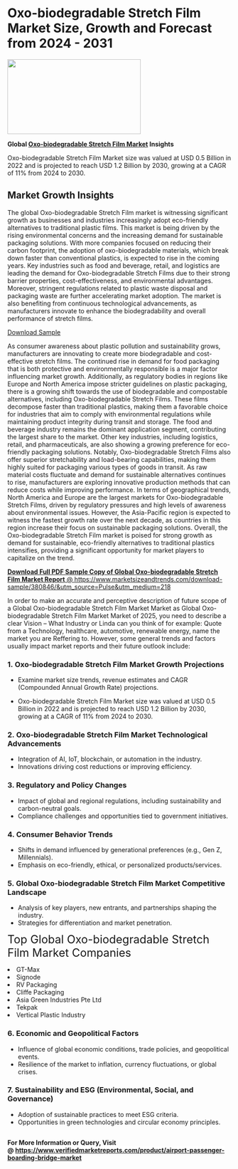 <H1>Oxo-biodegradable Stretch Film Market Size, Growth and Forecast from 2024 - 2031</H1><img class="aligncenter size-medium wp-image-584254" src="https://thirdeyenews.in/wp-content/uploads/2024/09/Global-Market-Research-300x168.jpeg" alt="" width="300" height="168" /><p><strong>Global&nbsp;<a href="https://www.marketsizeandtrends.com/download-sample/380846/&amp;utm_source=Pulse&amp;utm_medium=218">Oxo-biodegradable Stretch Film Market</a> Insights</strong></p><p>Oxo-biodegradable Stretch Film Market size was valued at USD 0.5 Billion in 2022 and is projected to reach USD 1.2 Billion by 2030, growing at a CAGR of 11% from 2024 to 2030.</p><p><h2>Market Growth Insights</h2> <p>The global Oxo-biodegradable Stretch Film market is witnessing significant growth as businesses and industries increasingly adopt eco-friendly alternatives to traditional plastic films. This market is being driven by the rising environmental concerns and the increasing demand for sustainable packaging solutions. With more companies focused on reducing their carbon footprint, the adoption of oxo-biodegradable materials, which break down faster than conventional plastics, is expected to rise in the coming years. Key industries such as food and beverage, retail, and logistics are leading the demand for Oxo-biodegradable Stretch Films due to their strong barrier properties, cost-effectiveness, and environmental advantages. Moreover, stringent regulations related to plastic waste disposal and packaging waste are further accelerating market adoption. The market is also benefiting from continuous technological advancements, as manufacturers innovate to enhance the biodegradability and overall performance of stretch films.</p> <p><a href="#">Download Sample</a></p> <p>As consumer awareness about plastic pollution and sustainability grows, manufacturers are innovating to create more biodegradable and cost-effective stretch films. The continued rise in demand for food packaging that is both protective and environmentally responsible is a major factor influencing market growth. Additionally, as regulatory bodies in regions like Europe and North America impose stricter guidelines on plastic packaging, there is a growing shift towards the use of biodegradable and compostable alternatives, including Oxo-biodegradable Stretch Films. These films decompose faster than traditional plastics, making them a favorable choice for industries that aim to comply with environmental regulations while maintaining product integrity during transit and storage. The food and beverage industry remains the dominant application segment, contributing the largest share to the market. Other key industries, including logistics, retail, and pharmaceuticals, are also showing a growing preference for eco-friendly packaging solutions. Notably, Oxo-biodegradable Stretch Films also offer superior stretchability and load-bearing capabilities, making them highly suited for packaging various types of goods in transit. As raw material costs fluctuate and demand for sustainable alternatives continues to rise, manufacturers are exploring innovative production methods that can reduce costs while improving performance. In terms of geographical trends, North America and Europe are the largest markets for Oxo-biodegradable Stretch Films, driven by regulatory pressures and high levels of awareness about environmental issues. However, the Asia-Pacific region is expected to witness the fastest growth rate over the next decade, as countries in this region increase their focus on sustainable packaging solutions. Overall, the Oxo-biodegradable Stretch Film market is poised for strong growth as demand for sustainable, eco-friendly alternatives to traditional plastics intensifies, providing a significant opportunity for market players to capitalize on the trend.</p> <p><a href="#"></p><p><span class=""><strong>Download Full PDF Sample Copy of Global Oxo-biodegradable Stretch Film Market Report</strong> @ <a href="https://www.marketsizeandtrends.com/download-sample/380846/&amp;utm_source=Pulse&amp;utm_medium=218" target="_blank">https://www.marketsizeandtrends.com/download-sample/380846/&amp;utm_source=Pulse&amp;utm_medium=218</a></span></p><p>In order to make an accurate and perceptive description of future scope of a Global&nbsp;Oxo-biodegradable Stretch Film Market Market as Global&nbsp;Oxo-biodegradable Stretch Film Market Market of 2025, you need to describe a clear Vision &ndash; What Industry or Linda can you think of for example: Quote from a Technology, healthcare, automotive, renewable energy, name the market you are Reffering to. However, some general trends and factors usually impact market reports and their future outlook include:</p><h3>1.&nbsp;<strong>Oxo-biodegradable Stretch Film Market Growth Projections</strong></h3><ul><li>Examine market size trends, revenue estimates and CAGR (Compounded Annual Growth Rate) projections.</li><li><p>Oxo-biodegradable Stretch Film Market size was valued at USD 0.5 Billion in 2022 and is projected to reach USD 1.2 Billion by 2030, growing at a CAGR of 11% from 2024 to 2030.</p></li></ul><h3>2.&nbsp;<strong>Oxo-biodegradable Stretch Film Market Technological Advancements</strong></h3><ul><li>Integration of AI, IoT, blockchain, or automation in the industry.</li><li>Innovations driving cost reductions or improving efficiency.</li></ul><h3>3.&nbsp;<strong>Regulatory and Policy Changes</strong></h3><ul><li>Impact of global and regional regulations, including sustainability and carbon-neutral goals.</li><li>Compliance challenges and opportunities tied to government initiatives.</li></ul><h3>4.&nbsp;<strong>Consumer Behavior Trends</strong></h3><ul><li>Shifts in demand influenced by generational preferences (e.g., Gen Z, Millennials).</li><li>Emphasis on eco-friendly, ethical, or personalized products/services.</li></ul><h3>5.&nbsp;<strong>Global Oxo-biodegradable Stretch Film Market Competitive Landscape</strong></h3><ul><li>Analysis of key players, new entrants, and partnerships shaping the industry.</li><li>Strategies for differentiation and market penetration.</li></ul><p data-pm-slice="1 1 []"><span style="color: inherit; font-family: inherit; font-size: 25px;">Top Global Oxo-biodegradable Stretch Film Market Companies</span></p><div class="" data-test-id=""><p><li>GT-Max</li><li> Signode</li><li> RV Packaging</li><li> Cliffe Packaging</li><li> Asia Green Industries Pte Ltd</li><li> Tekpak</li><li> Vertical Plastic Industry</li></p></div><h3>6.&nbsp;<strong>Economic and Geopolitical Factors</strong></h3><ul><li>Influence of global economic conditions, trade policies, and geopolitical events.</li><li>Resilience of the market to inflation, currency fluctuations, or global crises.</li></ul><h3>7.&nbsp;<strong>Sustainability and ESG (Environmental, Social, and Governance)</strong></h3><ul><li>Adoption of sustainable practices to meet ESG criteria.</li><li>Opportunities in green technologies and circular economy principles.</li></ul><h2><strong style="font-size: 14px;">For More Information or Query, Visit @&nbsp;</strong><a style="background-color: #ffffff; font-size: 14px;" href="https://www.marketsizeandtrends.com/report/oxo-biodegradable-stretch-film-market/" target="_blank">https://www.verifiedmarketreports.com/product/airport-passenger-boarding-bridge-market</a></h2>

